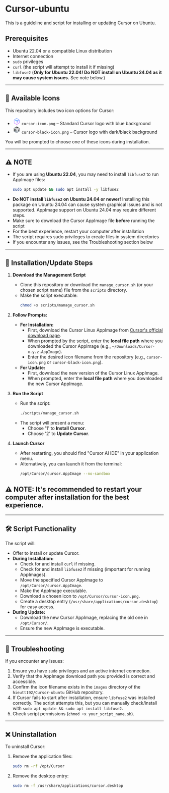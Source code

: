 # Cursor-ubuntu
This is a guideline and script for installing or updating Cursor on Ubuntu.

## Prerequisites
- Ubuntu 22.04 or a compatible Linux distribution
- Internet connection
- `sudo` privileges
- `curl` (the script will attempt to install it if missing)
- `libfuse2` (**Only for Ubuntu 22.04! Do NOT install on Ubuntu 24.04 as it may cause system issues.** See note below.)

---

## 🎨 Available Icons
This repository includes two icon options for Cursor:
- <img src="images/cursor-icon.png" alt="Cursor Icon" width="24"/> `cursor-icon.png` – Standard Cursor logo with blue background
- <img src="images/cursor-black-icon.png" alt="Cursor Black Icon" width="24"/> `cursor-black-icon.png` – Cursor logo with dark/black background

You will be prompted to choose one of these icons during installation.

---

## ⚠️ NOTE
- If you are using **Ubuntu 22.04**, you may need to install `libfuse2` to run AppImage files:
    ```bash
    sudo apt update && sudo apt install -y libfuse2
    ```
- **Do NOT install `libfuse2` on Ubuntu 24.04 or newer!** Installing this package on Ubuntu 24.04 can cause system graphical issues and is not supported. AppImage support on Ubuntu 24.04 may require different steps.
- Make sure to download the Cursor AppImage file **before** running the script
- For the best experience, restart your computer after installation
- The script requires sudo privileges to create files in system directories
- If you encounter any issues, see the Troubleshooting section below

---

## 🚀 Installation/Update Steps

1.  **Download the Management Script**
    * Clone this repository or download the `manage_cursor.sh` (or your chosen script name) file from the `scripts` directory.
    * Make the script executable:
        ```bash
        chmod +x scripts/manage_cursor.sh
        ```

2.  **Follow Prompts:**
    * **For Installation:**
        * First, download the Cursor Linux AppImage from [Cursor's official download page](https://www.cursor.com/downloads).
        * When prompted by the script, enter the **local file path** where you downloaded the Cursor AppImage (e.g., `~/Downloads/Cursor-x.y.z.AppImage`).
        * Enter the desired icon filename from the repository (e.g., `cursor-icon.png` or `cursor-black-icon.png`).
    * **For Update:**
        * First, download the new version of the Cursor Linux AppImage.
        * When prompted, enter the **local file path** where you downloaded the new Cursor AppImage.

3.  **Run the Script**
    * Run the script:
        ```bash
        ./scripts/manage_cursor.sh
        ```
    * The script will present a menu:
        * Choose '1' to **Install Cursor**.
        * Choose '2' to **Update Cursor**.

4.  **Launch Cursor**

    * After restarting, you should find "Cursor AI IDE" in your application menu.
    * Alternatively, you can launch it from the terminal:
        ```bash
        /opt/Cursor/cursor.AppImage --no-sandbox
        ```
## ⚠️ NOTE: It's recommended to restart your computer after installation for the best experience.

---

## 🛠️ Script Functionality
The script will:
-   Offer to install or update Cursor.
-   **During Installation:**
    -   Check for and install `curl` if missing.
    -   Check for and install `libfuse2` if missing (important for running AppImages).
    -   Move the specified Cursor AppImage to `/opt/Cursor/cursor.AppImage`.
    -   Make the AppImage executable.
    -   Download a chosen icon to `/opt/Cursor/cursor-icon.png`.
    -   Create a desktop entry (`/usr/share/applications/cursor.desktop`) for easy access.
-   **During Update:**
    -   Download the new Cursor AppImage, replacing the old one in `/opt/Cursor/`.
    -   Ensure the new AppImage is executable.

---

## 🧩 Troubleshooting
If you encounter any issues:
1.  Ensure you have `sudo` privileges and an active internet connection.
2.  Verify that the AppImage download path you provided is correct and accessible.
3.  Confirm the icon filename exists in the `images` directory of the `hieutt192/Cursor-ubuntu` GitHub repository.
4.  If Cursor fails to start after installation, ensure `libfuse2` was installed correctly. The script attempts this, but you can manually check/install with `sudo apt update && sudo apt install libfuse2`.
5.  Check script permissions (`chmod +x your_script_name.sh`).

---

## ❌ Uninstallation
To uninstall Cursor:
1.  Remove the application files:
    ```bash
    sudo rm -rf /opt/Cursor
    ```
2.  Remove the desktop entry:
    ```bash
    sudo rm -f /usr/share/applications/cursor.desktop
    ```
